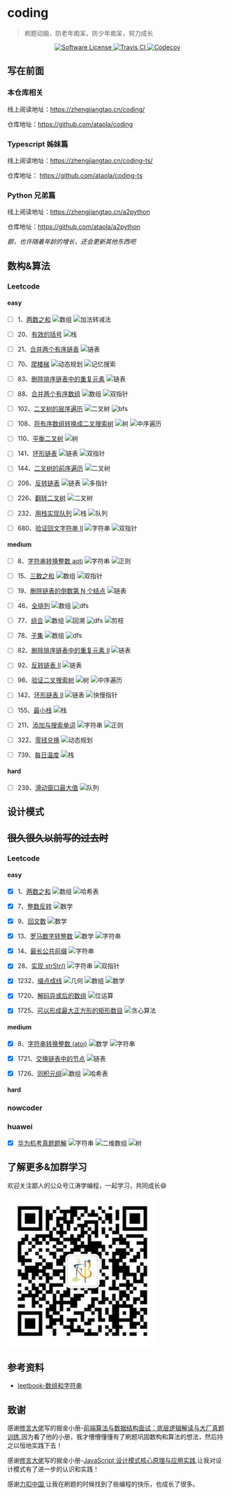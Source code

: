 # coding

> 刷题动脑，防老年痴呆，防少年痴呆，努力成长

<p align="center">
  <a href="LICENSE">
    <img src="https://img.shields.io/badge/license-MIT-brightgreen.svg?style=flat-square" alt="Software License" />
  </a>
  <a href="https://travis-ci.com/github/ataola/coding" target="_blank" rel="noopener noreferrer">
    <img alt="Travis CI" src="https://img.shields.io/travis/ataola/coding.svg">
  </a>
  <a href="https://codecov.io/gh/ataola/coding" target="_blank" rel="noopener noreferrer">
    <img alt="Codecov" src="https://img.shields.io/codecov/c/github/ataola/coding.svg">
  </a>
</p>

## 写在前面

### 本仓库相关

线上阅读地址：https://zhengjiangtao.cn/coding/

仓库地址：https://github.com/ataola/coding

### Typescript 姊妹篇

线上阅读地址：https://zhengjiangtao.cn/coding-ts/

仓库地址： https://github.com/ataola/coding-ts

### Python 兄弟篇

线上阅读地址：https://zhengjiangtao.cn/a2python

仓库地址：https://github.com/ataola/a2python

_额，也许随着年龄的增长，还会更新其他东西吧_

## 数构&算法

### Leetcode

#### easy

- [ ] 1、[两数之和](https://leetcode-cn.com/problems/two-sum/) ![数组](https://img.shields.io/badge/-数组-blue) ![加法转减法](https://img.shields.io/badge/-加法转减法-blue)

- [ ] 20、[有效的括号](https://leetcode-cn.com/problems/valid-parentheses/) ![栈](https://img.shields.io/badge/-栈-blue)

- [ ] 21、[合并两个有序链表](https://leetcode-cn.com/problems/merge-two-sorted-lists/) ![链表](https://img.shields.io/badge/-链表-blue)

- [ ] 70、[爬楼梯](https://leetcode-cn.com/problems/climbing-stairs/) ![动态规划](https://img.shields.io/badge/-动态规划-blue) ![记忆搜索](https://img.shields.io/badge/-记忆搜索-blue)

- [ ] 83、[删除排序链表中的重复元素](https://leetcode-cn.com/problems/remove-duplicates-from-sorted-list/) ![链表](https://img.shields.io/badge/-链表-blue)

- [ ] 88、[合并两个有序数组](https://leetcode-cn.com/problems/merge-sorted-array/) ![数组](https://img.shields.io/badge/-数组-blue) ![双指针](https://img.shields.io/badge/-双指针-blue)

- [ ] 102、[二叉树的层序遍历](https://leetcode-cn.com/problems/binary-tree-level-order-traversal/) ![二叉树](https://img.shields.io/badge/-二叉树-blue) ![bfs](https://img.shields.io/badge/-bfs-blue)

- [ ] 108、[将有序数组转换成二叉搜索树](https://leetcode-cn.com/problems/convert-sorted-array-to-binary-search-tree/) ![树](https://img.shields.io/badge/-树-blue) ![中序遍历](https://img.shields.io/badge/-中序遍历-blue)

- [ ] 110、[平衡二叉树](https://leetcode-cn.com/problems/balanced-binary-tree/) ![树](https://img.shields.io/badge/-树-blue)

- [ ] 141、[环形链表](https://leetcode-cn.com/problems/linked-list-cycle/) ![链表](https://img.shields.io/badge/-链表-blue) ![双指针](https://img.shields.io/badge/-双指针-blue)

- [ ] 144、[二叉树的前序遍历](https://leetcode-cn.com/problems/binary-tree-preorder-traversal/) ![二叉树](https://img.shields.io/badge/-二叉树-blue)

- [ ] 206、[反转链表](https://leetcode-cn.com/problems/reverse-linked-list/) ![链表](https://img.shields.io/badge/-链表-blue) ![多指针](https://img.shields.io/badge/-多指针-blue)

- [ ] 226、[翻转二叉树](https://leetcode-cn.com/problems/invert-binary-tree/) ![二叉树](https://img.shields.io/badge/-二叉树-blue)

- [ ] 232、[用栈实现队列](https://leetcode-cn.com/problems/implement-queue-using-stacks/) ![栈](https://img.shields.io/badge/-栈-blue) ![队列](https://img.shields.io/badge/-队列-blue)

- [ ] 680、[验证回文字符串 II](https://leetcode-cn.com/problems/valid-palindrome-ii/) ![字符串](https://img.shields.io/badge/-字符串-blue) ![双指针](https://img.shields.io/badge/-双指针-blue)

#### medium

- [ ] 8、[字符串转换整数 aoti](https://leetcode-cn.com/problems/string-to-integer-atoi/) ![字符串](https://img.shields.io/badge/-字符串-blue) ![正则](https://img.shields.io/badge/-正则-blue)

- [ ] 15、[三数之和](https://leetcode-cn.com/problems/3sum/) ![数组](https://img.shields.io/badge/-数组-blue) ![双指针](https://img.shields.io/badge/-双指针-blue)

- [ ] 19、[删除链表的倒数第 N 个结点](https://leetcode-cn.com/problems/remove-nth-node-from-end-of-list/) ![链表](https://img.shields.io/badge/-链表-blue)

- [ ] 46、[全排列](https://leetcode-cn.com/problems/permutations/) ![数组](https://img.shields.io/badge/-数组-blue) ![dfs](https://img.shields.io/badge/-dfs-blue)

- [ ] 77、[组合](https://leetcode-cn.com/problems/combinations/) ![数组](https://img.shields.io/badge/-数组-blue) ![回溯](https://img.shields.io/badge/-回溯-blue) ![dfs](https://img.shields.io/badge/-dfs-blue) ![剪枝](https://img.shields.io/badge/-剪枝-blue)

- [ ] 78、[子集](https://leetcode-cn.com/problems/subsets/) ![数组](https://img.shields.io/badge/-数组-blue) ![dfs](https://img.shields.io/badge/-dfs-blue)

- [ ] 82、[删除排序链表中的重复元素 II](https://leetcode-cn.com/problems/remove-duplicates-from-sorted-list-ii/) ![链表](https://img.shields.io/badge/-链表-blue)

- [ ] 92、[反转链表 II](https://leetcode-cn.com/problems/reverse-linked-list-ii/) ![链表](https://img.shields.io/badge/-链表-blue)

- [ ] 98、[验证二叉搜索树](https://leetcode-cn.com/problems/validate-binary-search-tree/) ![树](https://img.shields.io/badge/-树-blue) ![中序遍历](https://img.shields.io/badge/-中序遍历-blue)

- [ ] 142、[环形链表 II](https://leetcode-cn.com/problems/linked-list-cycle-ii/) ![链表](https://img.shields.io/badge/-链表-blue) ![快慢指针](https://img.shields.io/badge/-快慢指针-blue)

- [ ] 155、[最小栈](https://leetcode-cn.com/problems/min-stack/) ![栈](https://img.shields.io/badge/-栈-blue)

- [ ] 211、[添加与搜索单词](https://leetcode-cn.com/problems/design-add-and-search-words-data-structure/) ![字符串](https://img.shields.io/badge/-字符串-blue) ![正则](https://img.shields.io/badge/-正则-blue)

- [ ] 322、[零钱兑换](https://leetcode-cn.com/problems/coin-change/) ![动态规划](https://img.shields.io/badge/-动态规划-blue)

- [ ] 739、[每日温度](https://leetcode-cn.com/problems/daily-temperatures/) ![栈](https://img.shields.io/badge/-栈-blue)

#### hard

- [ ] 239、[滑动窗口最大值](https://leetcode-cn.com/problems/sliding-window-maximum/) ![队列](https://img.shields.io/badge/-队列-blue)

## 设计模式

## ~~很久很久以前写的过去时~~

### Leetcode

#### easy

- [x] 1、[两数之和](./note/leetcode/1-two-sum.md) ![数组](https://img.shields.io/badge/-数组-blue) ![哈希表](https://img.shields.io/badge/-哈希表-blue)

- [x] 7、[整数反转](./note/leetcode/7-reverse-integer.md) ![数学](https://img.shields.io/badge/-数学-blue)

- [x] 9、[回文数](./note/leetcode/9-palindrome-number.md) ![数学](https://img.shields.io/badge/-数学-blue)

- [x] 13、[罗马数字转整数](./note/leetcode/13-roman-to-integer.md) ![数学](https://img.shields.io/badge/-数学-blue) ![字符串](https://img.shields.io/badge/-字符串-blue)

- [x] 14、[最长公共前缀](./note/leetcode/14-longest-common-prefix.md) ![字符串](https://img.shields.io/badge/-字符串-blue)

- [x] 28、[实现 strStr()](./note/leetcode/28-implement-strstr.md) ![字符串](https://img.shields.io/badge/-字符串-blue) ![双指针](https://img.shields.io/badge/-双指针-blue)

- [x] 1232、[缀点成线](./note/leetcode/1232-check-if-it-is-a-straight-line.md) ![几何](https://img.shields.io/badge/-几何-blue) ![数组](https://img.shields.io/badge/-数组-blue) ![数学](https://img.shields.io/badge/-数学-blue)

- [x] 1720、[解码异或后的数组](./note/leetcode/1720-decode-xored-array.md) ![位运算](https://img.shields.io/badge/-位运算-blue)

- [x] 1725、[可以形成最大正方形的矩形数目](./note/leetcode/5653-number-of-rectangles-that-can-form-the-largest-square.md) ![贪心算法](https://img.shields.io/badge/-贪心算法-blue)

#### medium

- [x] 8、[字符串转换整数 (atoi)](./note/leetcode/8-string-to-integer-atoi.md) ![数学](https://img.shields.io/badge/-数学-blue) ![字符串](https://img.shields.io/badge/-字符串-blue)

- [x] 1721、[交换链表中的节点](./note/leetcode/1721-swapping-nodes-in-a-linked-list.md) ![链表](https://img.shields.io/badge/-链表-blue)

- [x] 1726、[同积元组](./note/leetcode/1726-tuple-with-same-product.md)![数组](https://img.shields.io/badge/-数组-blue) ![哈希表](https://img.shields.io/badge/-哈希表-blue)

#### hard

### nowcoder

### huawei

- [x] [华为机考真题题解](./note/nowcoder/huawei/exam.md) ![字符串](https://img.shields.io/badge/-字符串-blue) ![二维数组](https://img.shields.io/badge/-二维数组-blue) ![树](https://img.shields.io/badge/-树-blue)

## 了解更多&加群学习

欢迎关注鄙人的公众号江涛学编程，一起学习，共同成长:smile:

![](img/qrcode.jpg)

## 参考资料

- [leetbook-数组和字符串](https://leetcode-cn.com/leetbook/detail/array-and-string/)

## 致谢

感谢[修言大佬](https://juejin.cn/user/2400989094885495)写的掘金小册-[前端算法与数据结构面试：底层逻辑解读与大厂真题训练](https://juejin.cn/book/6844733800300150797),因为看了他的小册，我才懵懵懂懂有了刷题巩固数构和算法的想法，然后持之以恒地实践下去！

感谢[修言大佬](https://juejin.cn/user/2400989094885495)写的掘金小册-[JavaScript 设计模式核⼼原理与应⽤实践](https://juejin.cn/book/6844733790204461070),让我对设计模式有了进一步的认识和实践！

感谢[力扣中国](https://leetcode-cn.com/),让我在刷题的时候找到了些编程的快乐，也成长了很多。
